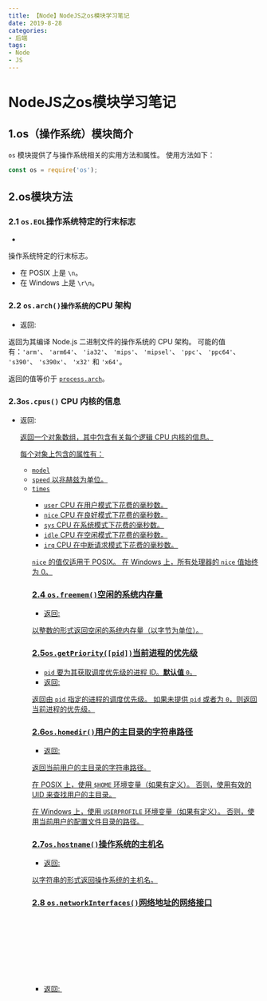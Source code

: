 ```yaml
---
title: 【Node】NodeJS之os模块学习笔记
date: 2019-8-28
categories: 
- 后端
tags: 
- Node
- JS
---
```


# NodeJS之os模块学习笔记

## 1.os（操作系统）模块简介

`os` 模块提供了与操作系统相关的实用方法和属性。 使用方法如下：

```js
const os = require('os');
```

## 2.os模块方法

### 2.1 `os.EOL`操作系统特定的行末标志

- [<string>](http://nodejs.cn/s/9Tw2bK)

操作系统特定的行末标志。

- 在 POSIX 上是 `\n`。
- 在 Windows 上是 `\r\n`。

### 2.2 `os.arch()操作系统的`CPU 架构

- 返回: [<string>](http://nodejs.cn/s/9Tw2bK)

返回为其编译 Node.js 二进制文件的操作系统的 CPU 架构。 可能的值有：`'arm'`、 `'arm64'`、 `'ia32'`、 `'mips'`、 `'mipsel'`、 `'ppc'`、 `'ppc64'`、 `'s390'`、 `'s390x'`、 `'x32'` 和 `'x64'`。

返回的值等价于 [`process.arch`](http://nodejs.cn/s/5Ez77R)。

### 2.3`os.cpus()` CPU 内核的信息

- 返回: [<object>](http://nodejs.cn/s/jzn6Ao)

返回一个对象数组，其中包含有关每个逻辑 CPU 内核的信息。

每个对象上包含的属性有：

- `model` [<string>](http://nodejs.cn/s/9Tw2bK)
- `speed` [<number>](http://nodejs.cn/s/SXbo1v) 以兆赫兹为单位。
- `times` [<object>](http://nodejs.cn/s/jzn6Ao)
  - `user` [<number>](http://nodejs.cn/s/SXbo1v)CPU 在用户模式下花费的毫秒数。
  - `nice` [<number>](http://nodejs.cn/s/SXbo1v) CPU 在良好模式下花费的毫秒数。
  - `sys`  [<number>](http://nodejs.cn/s/SXbo1v)CPU 在系统模式下花费的毫秒数。
  - `idle`  [<number>](http://nodejs.cn/s/SXbo1v)CPU 在空闲模式下花费的毫秒数。
  - `irq`  [<number>](http://nodejs.cn/s/SXbo1v) CPU 在中断请求模式下花费的毫秒数。

`nice` 的值仅适用于 POSIX。 在 Windows 上，所有处理器的 `nice` 值始终为 0。

### 2.4 `os.freemem()`空闲的系统内存量

- 返回: [<integer>](http://nodejs.cn/s/SXbo1v)

以整数的形式返回空闲的系统内存量（以字节为单位）。

### 2.5`os.getPriority([pid])`当前进程的优先级

- `pid` [<integer>](http://nodejs.cn/s/SXbo1v) 要为其获取调度优先级的进程 ID。**默认值** `0`。
- 返回: [<integer>](http://nodejs.cn/s/SXbo1v)

返回由 `pid` 指定的进程的调度优先级。 如果未提供 `pid` 或者为 `0`，则返回当前进程的优先级。

### 2.6`os.homedir()`用户的主目录的字符串路径

- 返回: [<string>](http://nodejs.cn/s/9Tw2bK)

返回当前用户的主目录的字符串路径。

在 POSIX 上，使用 `$HOME` 环境变量（如果有定义）。 否则，使用[有效的 UID](http://nodejs.cn/s/qnvwQK) 来查找用户的主目录。

在 Windows 上，使用 `USERPROFILE` 环境变量（如果有定义）。 否则，使用当前用户的配置文件目录的路径。

### 2.7`os.hostname()`操作系统的主机名

- 返回: [<string>](http://nodejs.cn/s/9Tw2bK)

以字符串的形式返回操作系统的主机名。

### 2.8 `os.networkInterfaces()`网络地址的网络接口

- 返回: [<object>](http://nodejs.cn/s/jzn6Ao)

返回一个对象，该对象包含已分配了网络地址的网络接口。

返回的对象上的每个键都标识了一个网络接口。 关联的值是一个对象数组，每个对象描述了一个分配的网络地址。

分配的网络地址的对象上可用的属性包括：

- `address` [<string>](http://nodejs.cn/s/9Tw2bK) 分配的 IPv4 或 IPv6 地址。
- `netmask` [<string>](http://nodejs.cn/s/9Tw2bK) IPv4 或 IPv6 的子网掩码。
- `family` [<string>](http://nodejs.cn/s/9Tw2bK) `IPv4` 或 `IPv6`。
- `mac` [<string>](http://nodejs.cn/s/9Tw2bK) 网络接口的 MAC 地址。
- `internal` [<boolean>](http://nodejs.cn/s/jFbvuT) 如果网络接口是不可远程访问的环回接口或类似接口，则为 `true`，否则为 `false`。
- `scopeid` [<number>](http://nodejs.cn/s/SXbo1v) 数值型的 IPv6 作用域 ID（仅当 `family` 为 `IPv6` 时指定）。
- `cidr` [<string>](http://nodejs.cn/s/9Tw2bK) 以 CIDR 表示法分配的带有路由前缀的 IPv4 或 IPv6 地址。如果 `netmask` 无效，则此属性会被设为 `null`。

### 2.9 `os.platform()`标识操作系统平台的字符串

- 返回: [<string>](http://nodejs.cn/s/9Tw2bK)

返回标识操作系统平台的字符串。 该值在编译时设置。 可能的值有 `'aix'`、 `'darwin'`、 `'freebsd'`、 `'linux'`、 `'openbsd'`、 `'sunos'` 和 `'win32'`。

返回的值等价于 [`process.platform`](http://nodejs.cn/s/wxcquH)。

如果 Node.js 在 Android 操作系统上构建，则也可能返回 `'android'` 值。 [Android 的支持是实验性的](http://nodejs.cn/s/4Wkt3D)。

```js
> os.platform()
'win32'
```

### 2.10 `os.setPriority([pid, ]priority)`设置进程调度优先级

- `pid` [<integer>](http://nodejs.cn/s/SXbo1v) 为其设置调度优先级的进程 ID。**默认值** `0`。
- `priority` [<integer>](http://nodejs.cn/s/SXbo1v) 分配给进程的调度优先级。-20 ~ 19

尝试为 `pid` 指定的进程设置调度优先级。 如果未提供 `pid` 或者为 `0`，则使用当前进程的进程 ID。

`priority` 输入必须是 `-20`（高优先级）到 `19`（低优先级）之间的整数。 由于 Unix 优先级和 Windows 优先级之间的差异， `priority` 会被映射到 `os.constants.priority` 中的六个优先级常量之一。 当检索进程的优先级时，此范围的映射可能导致 Windows 上的返回值略有不同。 为避免混淆，应将 `priority` 设置为优先级常量之一。

在 Windows 上，将优先级设置为 `PRIORITY_HIGHEST` 需要较高的用户权限。 否则，设置的优先级将会被静默地降低为 `PRIORITY_HIGH`。

### 2.11 `os.tmpdir()`临时文件目录

- 返回: [<string>](http://nodejs.cn/s/9Tw2bK)

以字符串的形式返回操作系统的默认临时文件目录。

```sh
os.tmpdir()
'C:\\Users\\zkk\\AppData\\Local\\Temp'
```

### 2.12 `os.totalmem()`系统的内存总量

- 返回: [<string>](http://nodejs.cn/s/SXbo1v)

以整数的形式返回系统的内存总量（以字节为单位）。

### 2.13 `os.type()`操作系统名字

- 返回: [<string>](http://nodejs.cn/s/SXbo1v)

返回与 [`uname(3)`](http://nodejs.cn/s/JL5KHm) 返回一样的操作系统名字。 例如，在 Linux 上返回 `'Linux'`，在 macOS 上返回 `'Darwin'`，在 Windows 上返回 `'Windows_NT'`。

有关在各种操作系统上运行 [`uname(3)`](http://nodejs.cn/s/JL5KHm) 的输出的更多信息，参见 https://en.wikipedia.org/wiki/Uname#Examples。

### 2.14`os.uptime()`系统的正常运行时间(s)

返回: [<string>](http://nodejs.cn/s/SXbo1v)

返回系统的正常运行时间（以秒为单位）。

### 2.15 `os.userInfo([options])`当前有效用户的信息

- `options` [<object>](http://nodejs.cn/s/jzn6Ao)
  - `encoding` [<string>](http://nodejs.cn/s/9Tw2bK) 用于解释结果字符串的字符编码。如果将 `encoding` 设置为 `'buffer'`，则 `username`、 `shell` 和 `homedir` 的值将会是 `Buffer` 实例。**默认值:** `'utf8'`。
- 返回: [<object>](http://nodejs.cn/s/jzn6Ao)

返回关于当前有效用户的信息。 在 POSIX 平台上，这通常是密码文件的子集。 返回的对象包含 `username`、 `uid`、 `gid`、 `shell` 和 `homedir`。 在 Windows 上，则 `uid` 和 `gid` 字段为 `-1`，且 `shell` 为 `null`。

`os.userInfo()` 返回的 `homedir` 的值由操作系统提供。 这与 `os.homedir()` 的结果不同，其是在返回操作系统的响应之前会先查询主目录的环境变量。

如果用户没有 `username` 或 `homedir`，则抛出 [`SystemError`](http://nodejs.cn/s/UDLUCx)。